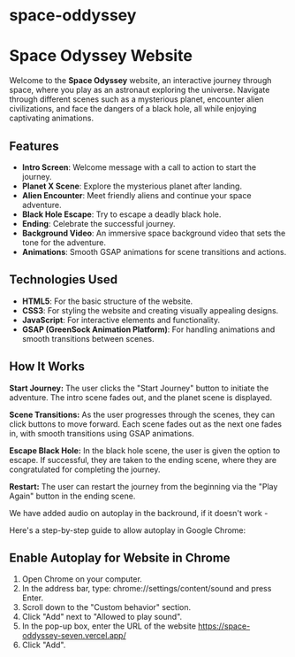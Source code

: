 # space-oddyssey

# Space Odyssey Website

Welcome to the **Space Odyssey** website, an interactive journey through space, where you play as an astronaut exploring the universe. Navigate through different scenes such as a mysterious planet, encounter alien civilizations, and face the dangers of a black hole, all while enjoying captivating animations.

## Features

- **Intro Screen**: Welcome message with a call to action to start the journey.
- **Planet X Scene**: Explore the mysterious planet after landing.
- **Alien Encounter**: Meet friendly aliens and continue your space adventure.
- **Black Hole Escape**: Try to escape a deadly black hole.
- **Ending**: Celebrate the successful journey.
- **Background Video**: An immersive space background video that sets the tone for the adventure.
- **Animations**: Smooth GSAP animations for scene transitions and actions.

## Technologies Used

- **HTML5**: For the basic structure of the website.
- **CSS3**: For styling the website and creating visually appealing designs.
- **JavaScript**: For interactive elements and functionality.
- **GSAP (GreenSock Animation Platform)**: For handling animations and smooth transitions between scenes.

## How It Works

**Start Journey:** The user clicks the "Start Journey" button to initiate the adventure. The intro scene fades out, and the planet scene is displayed.

**Scene Transitions:** As the user progresses through the scenes, they can click buttons to move forward. Each scene fades out as the next one fades in, with smooth transitions using GSAP animations.

**Escape Black Hole:** In the black hole scene, the user is given the option to escape. If successful, they are taken to the ending scene, where they are congratulated for completing the journey.

**Restart:** The user can restart the journey from the beginning via the "Play Again" button in the ending scene.

We have added audio on autoplay in the backround, if it doesn't work -

Here's a step-by-step guide to allow autoplay in Google Chrome:

## Enable Autoplay for Website in Chrome
1. Open Chrome on your computer.
2. In the address bar, type:
chrome://settings/content/sound
and press Enter.
3. Scroll down to the "Custom behavior" section.
4. Click "Add" next to "Allowed to play sound".
5. In the pop-up box, enter the URL of the website https://space-oddyssey-seven.vercel.app/
6. Click "Add".

